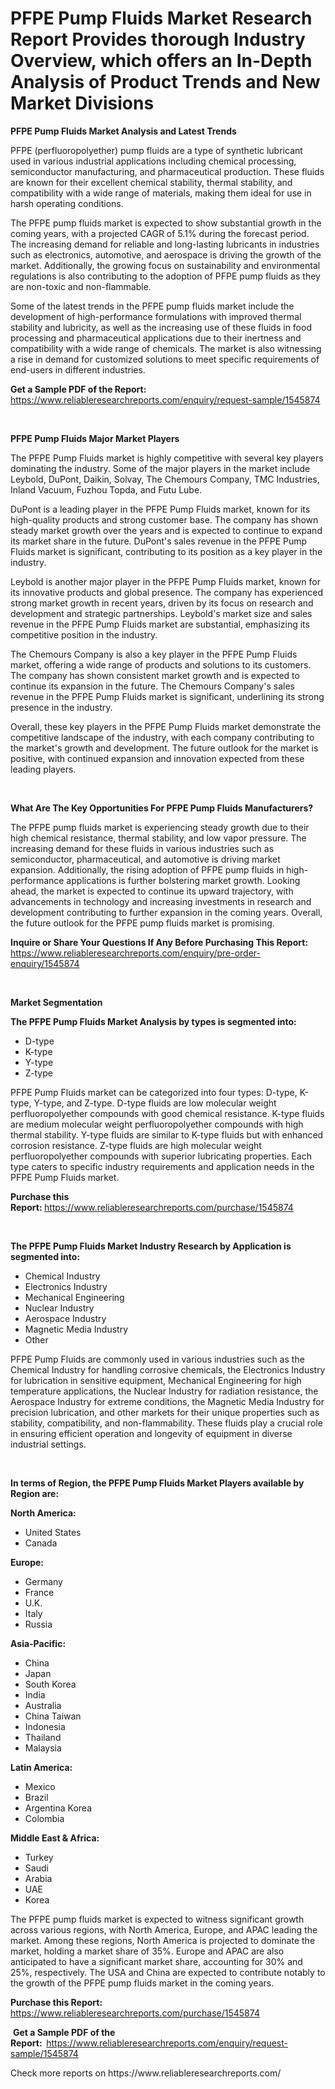 <p><h1>PFPE Pump Fluids Market Research Report Provides thorough Industry Overview, which offers an In-Depth Analysis of Product Trends and New Market Divisions</h1></p><p><strong>PFPE Pump Fluids Market Analysis and Latest Trends</strong></p>
<p><p>PFPE (perfluoropolyether) pump fluids are a type of synthetic lubricant used in various industrial applications including chemical processing, semiconductor manufacturing, and pharmaceutical production. These fluids are known for their excellent chemical stability, thermal stability, and compatibility with a wide range of materials, making them ideal for use in harsh operating conditions.</p><p>The PFPE pump fluids market is expected to show substantial growth in the coming years, with a projected CAGR of 5.1% during the forecast period. The increasing demand for reliable and long-lasting lubricants in industries such as electronics, automotive, and aerospace is driving the growth of the market. Additionally, the growing focus on sustainability and environmental regulations is also contributing to the adoption of PFPE pump fluids as they are non-toxic and non-flammable.</p><p>Some of the latest trends in the PFPE pump fluids market include the development of high-performance formulations with improved thermal stability and lubricity, as well as the increasing use of these fluids in food processing and pharmaceutical applications due to their inertness and compatibility with a wide range of chemicals. The market is also witnessing a rise in demand for customized solutions to meet specific requirements of end-users in different industries.</p></p>
<p><strong>Get a Sample PDF of the Report:&nbsp;</strong> <a href="https://www.reliableresearchreports.com/enquiry/request-sample/1545874">https://www.reliableresearchreports.com/enquiry/request-sample/1545874</a></p>
<p>&nbsp;</p>
<p><strong>PFPE Pump Fluids Major Market Players</strong></p>
<p><p>The PFPE Pump Fluids market is highly competitive with several key players dominating the industry. Some of the major players in the market include Leybold, DuPont, Daikin, Solvay, The Chemours Company, TMC Industries, Inland Vacuum, Fuzhou Topda, and Futu Lube.</p><p>DuPont is a leading player in the PFPE Pump Fluids market, known for its high-quality products and strong customer base. The company has shown steady market growth over the years and is expected to continue to expand its market share in the future. DuPont's sales revenue in the PFPE Pump Fluids market is significant, contributing to its position as a key player in the industry.</p><p>Leybold is another major player in the PFPE Pump Fluids market, known for its innovative products and global presence. The company has experienced strong market growth in recent years, driven by its focus on research and development and strategic partnerships. Leybold's market size and sales revenue in the PFPE Pump Fluids market are substantial, emphasizing its competitive position in the industry.</p><p>The Chemours Company is also a key player in the PFPE Pump Fluids market, offering a wide range of products and solutions to its customers. The company has shown consistent market growth and is expected to continue its expansion in the future. The Chemours Company's sales revenue in the PFPE Pump Fluids market is significant, underlining its strong presence in the industry.</p><p>Overall, these key players in the PFPE Pump Fluids market demonstrate the competitive landscape of the industry, with each company contributing to the market's growth and development. The future outlook for the market is positive, with continued expansion and innovation expected from these leading players.</p></p>
<p>&nbsp;</p>
<p><strong>What Are The Key Opportunities For PFPE Pump Fluids Manufacturers?</strong></p>
<p><p>The PFPE pump fluids market is experiencing steady growth due to their high chemical resistance, thermal stability, and low vapor pressure. The increasing demand for these fluids in various industries such as semiconductor, pharmaceutical, and automotive is driving market expansion. Additionally, the rising adoption of PFPE pump fluids in high-performance applications is further bolstering market growth. Looking ahead, the market is expected to continue its upward trajectory, with advancements in technology and increasing investments in research and development contributing to further expansion in the coming years. Overall, the future outlook for the PFPE pump fluids market is promising.</p></p>
<p><strong>Inquire or Share Your Questions If Any Before Purchasing This Report:</strong> <a href="https://www.reliableresearchreports.com/enquiry/pre-order-enquiry/1545874">https://www.reliableresearchreports.com/enquiry/pre-order-enquiry/1545874</a></p>
<p>&nbsp;</p>
<p><strong>Market Segmentation</strong></p>
<p><strong>The PFPE Pump Fluids Market Analysis by types is segmented into:</strong></p>
<p><ul><li>D-type</li><li>K-type</li><li>Y-type</li><li>Z-type</li></ul></p>
<p><p>PFPE Pump Fluids market can be categorized into four types: D-type, K-type, Y-type, and Z-type. D-type fluids are low molecular weight perfluoropolyether compounds with good chemical resistance. K-type fluids are medium molecular weight perfluoropolyether compounds with high thermal stability. Y-type fluids are similar to K-type fluids but with enhanced corrosion resistance. Z-type fluids are high molecular weight perfluoropolyether compounds with superior lubricating properties. Each type caters to specific industry requirements and application needs in the PFPE Pump Fluids market.</p></p>
<p><strong>Purchase this Report:&nbsp;</strong><a href="https://www.reliableresearchreports.com/purchase/1545874">https://www.reliableresearchreports.com/purchase/1545874</a></p>
<p>&nbsp;</p>
<p><strong>The PFPE Pump Fluids Market Industry Research by Application is segmented into:</strong></p>
<p><ul><li>Chemical Industry</li><li>Electronics Industry</li><li>Mechanical Engineering</li><li>Nuclear Industry</li><li>Aerospace Industry</li><li>Magnetic Media Industry</li><li>Other</li></ul></p>
<p><p>PFPE Pump Fluids are commonly used in various industries such as the Chemical Industry for handling corrosive chemicals, the Electronics Industry for lubrication in sensitive equipment, Mechanical Engineering for high temperature applications, the Nuclear Industry for radiation resistance, the Aerospace Industry for extreme conditions, the Magnetic Media Industry for precision lubrication, and other markets for their unique properties such as stability, compatibility, and non-flammability. These fluids play a crucial role in ensuring efficient operation and longevity of equipment in diverse industrial settings.</p></p>
<p>&nbsp;</p>
<p><strong>In terms of Region, the PFPE Pump Fluids Market Players available by Region are:</strong></p>
<p>
    <p> <strong> North America: </strong>
        <ul>
            <li>United States</li>
            <li>Canada</li>
        </ul>
        </p> 
    <p> <strong> Europe: </strong>
        <ul>
            <li>Germany</li>
            <li>France</li>
            <li>U.K.</li>
            <li>Italy</li>
            <li>Russia</li>
        </ul>
        </p> 
    <p> <strong> Asia-Pacific: </strong>
        <ul>
            <li>China</li>
            <li>Japan</li>
            <li>South Korea</li>
            <li>India</li>
            <li>Australia</li>
            <li>China Taiwan</li>
            <li>Indonesia</li>
            <li>Thailand</li>
            <li>Malaysia</li>
        </ul>
        </p> 
    <p> <strong> Latin America: </strong>
        <ul>
            <li>Mexico</li>
            <li>Brazil</li>
            <li>Argentina Korea</li>
            <li>Colombia</li>
        </ul>
        </p> 
    <p> <strong> Middle East & Africa: </strong>
        <ul>
            <li>Turkey</li>
            <li>Saudi</li>
            <li>Arabia</li>
            <li>UAE</li>
            <li>Korea</li>
        </ul>
    </p>
    </p>
<p><p>The PFPE pump fluids market is expected to witness significant growth across various regions, with North America, Europe, and APAC leading the market. Among these regions, North America is projected to dominate the market, holding a market share of 35%. Europe and APAC are also anticipated to have a significant market share, accounting for 30% and 25%, respectively. The USA and China are expected to contribute notably to the growth of the PFPE pump fluids market in the coming years.</p></p>
<p><strong>Purchase this Report: </strong><a href="https://www.reliableresearchreports.com/purchase/1545874">https://www.reliableresearchreports.com/purchase/1545874</a></p>
<p>&nbsp;<strong>Get a Sample PDF of the Report:&nbsp;&nbsp;</strong><a href="https://www.reliableresearchreports.com/enquiry/request-sample/1545874">https://www.reliableresearchreports.com/enquiry/request-sample/1545874</a></p>
<p><strong></strong></p>
<p>Check more reports on https://www.reliableresearchreports.com/</p>